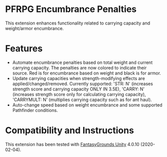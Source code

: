 # PFRPG Encumbrance Penalties
This extension enhances functionality related to carrying capacity and weight/armor encumbrance.

# Features
* Automate encumbrance penalties based on total weight and current carrying capacity. The penalties are now colored to indicate their source. Red is for encumbrance based on weight and black is for armor.
* Update carrying capacities when strength-modifying effects are applied/changed/removed. Currently supported: 'STR: N' (increases strength score and carrying capacity ONLY IN 3.5E), 'CARRY: N' (increases strength score only for calculating carrying capacity), 'CARRYMULT: N' (multiplies carrying capacity such as for ant haul).
* Auto-change speed based on weight encumbrance and some supported Pathfinder conditions.

# Compatibility and Instructions
This extension has been tested with [FantasyGrounds Unity](https://www.fantasygrounds.com/home/FantasyGroundsUnity.php) 4.0.10 (2020-02-04).